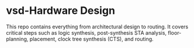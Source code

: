 # vsd-Hardware Design 
This repo contains everything from architectural design to routing. It covers critical steps such as logic synthesis, post-synthesis STA analysis, floor-planning, placement, clock tree synthesis (CTS), and routing.
